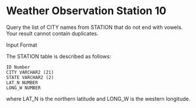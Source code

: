 Weather Observation Station 10
=============


Query the list of CITY names from STATION that do not end with vowels. Your result cannot contain duplicates.

Input Format

The STATION table is described as follows:
```
ID Number
CITY VARCHAR2 (21)
STATE VARCHAR2 (2)
LAT_N NUMBER
LONG_W NUMBER
```

where LAT_N is the northern latitude and LONG_W is the western longitude.